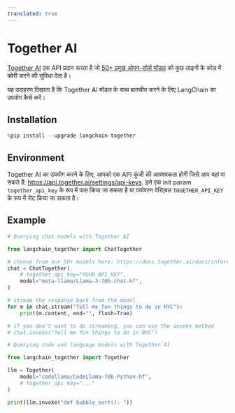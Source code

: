 ```yaml
---
translated: true
---
```


# Together AI

[Together AI](https://www.together.ai/) एक API प्रदान करता है जो [50+ प्रमुख ओपन-सोर्स मॉडल](https://docs.together.ai/docs/inference-models) को कुछ लाइनों के कोड में क्वेरी करने की सुविधा देता है।

यह उदाहरण दिखाता है कि Together AI मॉडल के साथ बातचीत करने के लिए LangChain का उपयोग कैसे करें।

## Installation

```python
%pip install --upgrade langchain-together
```

## Environment

Together AI का उपयोग करने के लिए, आपको एक API कुंजी की आवश्यकता होगी जिसे आप यहां पा सकते हैं:
https://api.together.ai/settings/api-keys. इसे एक init param ``together_api_key`` के रूप में पास किया जा सकता है या पर्यावरण वेरिएबल ``TOGETHER_API_KEY`` के रूप में सेट किया जा सकता है।

## Example

```python
# Querying chat models with Together AI

from langchain_together import ChatTogether

# choose from our 50+ models here: https://docs.together.ai/docs/inference-models
chat = ChatTogether(
    # together_api_key="YOUR_API_KEY",
    model="meta-llama/Llama-3-70b-chat-hf",
)

# stream the response back from the model
for m in chat.stream("Tell me fun things to do in NYC"):
    print(m.content, end="", flush=True)

# if you don't want to do streaming, you can use the invoke method
# chat.invoke("Tell me fun things to do in NYC")
```

```python
# Querying code and language models with Together AI

from langchain_together import Together

llm = Together(
    model="codellama/CodeLlama-70b-Python-hf",
    # together_api_key="..."
)

print(llm.invoke("def bubble_sort(): "))
```
